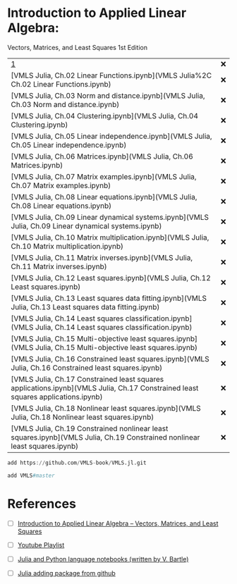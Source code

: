 # Introduction to Applied Linear Algebra: 

Vectors, Matrices, and Least Squares 1st Edition


| | |
|-|-|
| [1](https://github.com/setrar/ml/blob/main/ISBN-9781316518960/VMLS%20Julia%2C%20Ch.01%20Vectors.ipynb) | :x: |
| [VMLS Julia, Ch.02 Linear Functions.ipynb](VMLS Julia%2C Ch.02 Linear Functions.ipynb) | :x: |
| [VMLS Julia, Ch.03 Norm and distance.ipynb](VMLS Julia, Ch.03 Norm and distance.ipynb) | :x: |
| [VMLS Julia, Ch.04 Clustering.ipynb](VMLS Julia, Ch.04 Clustering.ipynb) | :x: |
| [VMLS Julia, Ch.05 Linear independence.ipynb](VMLS Julia, Ch.05 Linear independence.ipynb) | :x: |
| [VMLS Julia, Ch.06 Matrices.ipynb](VMLS Julia, Ch.06 Matrices.ipynb) | :x: |
| [VMLS Julia, Ch.07 Matrix examples.ipynb](VMLS Julia, Ch.07 Matrix examples.ipynb) | :x: |
| [VMLS Julia, Ch.08 Linear equations.ipynb](VMLS Julia, Ch.08 Linear equations.ipynb) | :x: |
| [VMLS Julia, Ch.09 Linear dynamical systems.ipynb](VMLS Julia, Ch.09 Linear dynamical systems.ipynb) | :x: |
| [VMLS Julia, Ch.10 Matrix multiplication.ipynb](VMLS Julia, Ch.10 Matrix multiplication.ipynb) | :x: |
| [VMLS Julia, Ch.11 Matrix inverses.ipynb](VMLS Julia, Ch.11 Matrix inverses.ipynb) | :x: |
| [VMLS Julia, Ch.12 Least squares.ipynb](VMLS Julia, Ch.12 Least squares.ipynb) | :x: |
| [VMLS Julia, Ch.13 Least squares data fitting.ipynb](VMLS Julia, Ch.13 Least squares data fitting.ipynb) | :x: |
| [VMLS Julia, Ch.14 Least squares classification.ipynb](VMLS Julia, Ch.14 Least squares classification.ipynb) | :x: |
| [VMLS Julia, Ch.15 Multi-objective least squares.ipynb](VMLS Julia, Ch.15 Multi-objective least squares.ipynb) | :x: |
| [VMLS Julia, Ch.16 Constrained least squares.ipynb](VMLS Julia, Ch.16 Constrained least squares.ipynb) | :x: |
| [VMLS Julia, Ch.17 Constrained least squares applications.ipynb](VMLS Julia, Ch.17 Constrained least squares applications.ipynb) | :x: |
| [VMLS Julia, Ch.18 Nonlinear least squares.ipynb](VMLS Julia, Ch.18 Nonlinear least squares.ipynb) | :x: |
| [VMLS Julia, Ch.19 Constrained nonlinear least squares.ipynb](VMLS Julia, Ch.19 Constrained nonlinear least squares.ipynb) | :x: |

```Julia
add https://github.com/VMLS-book/VMLS.jl.git
```

```Julia
add VMLS#master
```




# References

- [ ] [Introduction to Applied Linear Algebra – Vectors, Matrices, and Least Squares](https://web.stanford.edu/~boyd/vmls/)
- [ ] [Youtube Playlist](https://youtube.com/playlist?list=PLoROMvodv4rMz-WbFQtNUsUElIh2cPmN9&feature=shared)
- [ ] [Julia and Python language notebooks (written by V. Bartle)](https://github.com/vbartle/VMLS-Companions)
- [ ] [Julia adding package from github](https://stackoverflow.com/questions/65914480/julia-adding-package-from-github)


